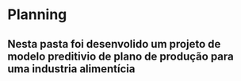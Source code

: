 # Planning
## Nesta pasta foi desenvolido um projeto de modelo preditivio de plano de produção para uma industria alimentícia 
